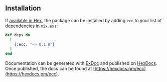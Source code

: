 ## Installation

If [available in Hex](https://hex.pm/docs/publish), the package can be installed
by adding `ecc` to your list of dependencies in `mix.exs`:

```elixir
def deps do
  [
    {:ecc, "~> 0.1.0"}
  ]
end
```

Documentation can be generated with [ExDoc](https://github.com/elixir-lang/ex_doc)
and published on [HexDocs](https://hexdocs.pm). Once published, the docs can
be found at [https://hexdocs.pm/ecc](https://hexdocs.pm/ecc).

